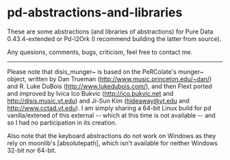 # pd-abstractions-and-libraries

These are some abstractions (and libraries of abstractions) for Pure Data 0.43.4-extended or Pd-l2Ork (I recommend building the latter from source).

Any quesions, comments, bugs, criticism, feel free to contact me.

* * *

Please note that disis_munger~ is based on the PeRColate's munger~ object, written by Dan Trueman (http://www.music.princeton.edu/~dan/) and R. Luke DuBois (http://www.lukedubois.com/), and then Flext ported and improved by Ivica Ico Bukvic (http://ico.bukvic.net and http://disis.music.vt.edu) and Ji-Sun Kim (hideaway@vt.edu and http://www.cctad.vt.edu). I am simply sharing a 64-bit Linux build for pd vanilla/extened of this external -- which at this time is not available -- and so I had no participation in its creation.

Also note that the keyboard abstractions do not work on Windows as they rely on moonlib's [absolutepath], which isn't available for neither Windows 32-bit nor 64-bit.
